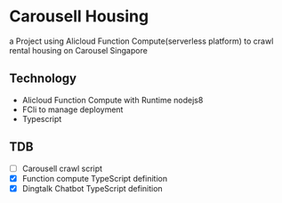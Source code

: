 # Carousell Housing

a Project using Alicloud Function Compute(serverless platform) to crawl rental housing on Carousel Singapore

## Technology

- Alicloud Function Compute with Runtime nodejs8
- FCli to manage deployment
- Typescript

## TDB

- [ ] Carousell crawl script
- [X] Function compute TypeScript definition
- [X] Dingtalk Chatbot TypeScript definition

